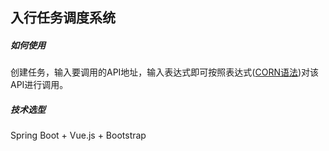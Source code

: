 入行任务调度系统
--------
##### 如何使用

创建任务，输入要调用的API地址，输入表达式即可按照表达式([CORN语法](https://www.baidu.com/s?wd=corn%E8%A1%A8%E8%BE%BE%E5%BC%8F&rsv_spt=1&rsv_iqid=0xcc7f668f00002243&issp=1&f=8&rsv_bp=1&rsv_idx=2&ie=utf-8&rqlang=cn&tn=baiduhome_pg&rsv_enter=1&oq=%2526lt%253BORN&rsv_t=cc93cyAGHuQwt0Td0k4lDhdRnm2%2BmFPcFlwDKYfic%2F2OEDcLeDO%2BxVKJDXuEIXibh%2BL6&inputT=3570&rsv_pq=e75fffd200001119&rsv_sug3=63&rsv_sug1=39&rsv_sug7=100&rsv_sug2=0&rsv_sug4=3570))对该API进行调用。


##### 技术选型

Spring Boot + Vue.js + Bootstrap